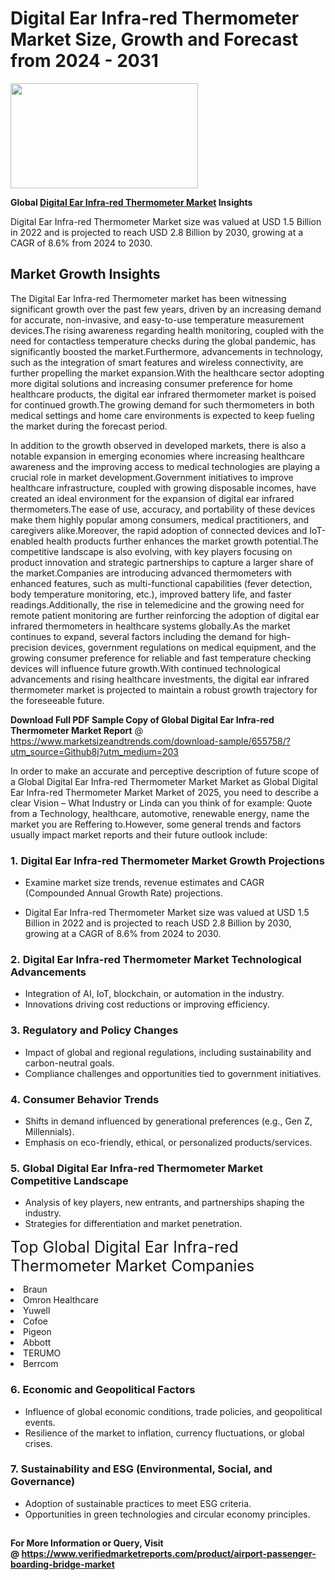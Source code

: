 <H1>Digital Ear Infra-red Thermometer Market Size, Growth and Forecast from 2024 - 2031</H1><img class="aligncenter size-medium wp-image-584254" src="https://thirdeyenews.in/wp-content/uploads/2024/09/Global-Market-Research-300x168.jpeg" alt="" width="300" height="168" /><p><strong>Global&nbsp;<a href="https://www.marketsizeandtrends.com/download-sample/655758/?utm_source=Github8j?utm_medium=203">Digital Ear Infra-red Thermometer Market</a> Insights</strong></p><p>Digital Ear Infra-red Thermometer Market size was valued at USD 1.5 Billion in 2022 and is projected to reach USD 2.8 Billion by 2030, growing at a CAGR of 8.6% from 2024 to 2030.</p><p><h2>Market Growth Insights</h2> <p>The Digital Ear Infra-red Thermometer market has been witnessing significant growth over the past few years, driven by an increasing demand for accurate, non-invasive, and easy-to-use temperature measurement devices.The rising awareness regarding health monitoring, coupled with the need for contactless temperature checks during the global pandemic, has significantly boosted the market.Furthermore, advancements in technology, such as the integration of smart features and wireless connectivity, are further propelling the market expansion.With the healthcare sector adopting more digital solutions and increasing consumer preference for home healthcare products, the digital ear infrared thermometer market is poised for continued growth.The growing demand for such thermometers in both medical settings and home care environments is expected to keep fueling the market during the forecast period.</p> <p>In addition to the growth observed in developed markets, there is also a notable expansion in emerging economies where increasing healthcare awareness and the improving access to medical technologies are playing a crucial role in market development.Government initiatives to improve healthcare infrastructure, coupled with growing disposable incomes, have created an ideal environment for the expansion of digital ear infrared thermometers.The ease of use, accuracy, and portability of these devices make them highly popular among consumers, medical practitioners, and caregivers alike.Moreover, the rapid adoption of connected devices and IoT-enabled health products further enhances the market growth potential.The competitive landscape is also evolving, with key players focusing on product innovation and strategic partnerships to capture a larger share of the market.Companies are introducing advanced thermometers with enhanced features, such as multi-functional capabilities (fever detection, body temperature monitoring, etc.), improved battery life, and faster readings.Additionally, the rise in telemedicine and the growing need for remote patient monitoring are further reinforcing the adoption of digital ear infrared thermometers in healthcare systems globally.As the market continues to expand, several factors including the demand for high-precision devices, government regulations on medical equipment, and the growing consumer preference for reliable and fast temperature checking devices will influence future growth.With continued technological advancements and rising healthcare investments, the digital ear infrared thermometer market is projected to maintain a robust growth trajectory for the foreseeable future.</p> <p><span class=""><strong>Download Full PDF Sample Copy of Global Digital Ear Infra-red Thermometer Market Report</strong> @ <a href="https://www.marketsizeandtrends.com/download-sample/655758/?utm_source=Github8j?utm_medium=203" target="_blank">https://www.marketsizeandtrends.com/download-sample/655758/?utm_source=Github8j?utm_medium=203</a></span></p><p>In order to make an accurate and perceptive description of future scope of a Global&nbsp;Digital Ear Infra-red Thermometer Market Market as Global&nbsp;Digital Ear Infra-red Thermometer Market Market of 2025, you need to describe a clear Vision &ndash; What Industry or Linda can you think of for example: Quote from a Technology, healthcare, automotive, renewable energy, name the market you are Reffering to.However, some general trends and factors usually impact market reports and their future outlook include:</p><h3>1.&nbsp;<strong>Digital Ear Infra-red Thermometer Market Growth Projections</strong></h3><ul><li>Examine market size trends, revenue estimates and CAGR (Compounded Annual Growth Rate) projections.</li><li><p>Digital Ear Infra-red Thermometer Market size was valued at USD 1.5 Billion in 2022 and is projected to reach USD 2.8 Billion by 2030, growing at a CAGR of 8.6% from 2024 to 2030.</p></li></ul><h3>2.&nbsp;<strong>Digital Ear Infra-red Thermometer Market Technological Advancements</strong></h3><ul><li>Integration of AI, IoT, blockchain, or automation in the industry.</li><li>Innovations driving cost reductions or improving efficiency.</li></ul><h3>3.&nbsp;<strong>Regulatory and Policy Changes</strong></h3><ul><li>Impact of global and regional regulations, including sustainability and carbon-neutral goals.</li><li>Compliance challenges and opportunities tied to government initiatives.</li></ul><h3>4.&nbsp;<strong>Consumer Behavior Trends</strong></h3><ul><li>Shifts in demand influenced by generational preferences (e.g., Gen Z, Millennials).</li><li>Emphasis on eco-friendly, ethical, or personalized products/services.</li></ul><h3>5.&nbsp;<strong>Global Digital Ear Infra-red Thermometer Market Competitive Landscape</strong></h3><ul><li>Analysis of key players, new entrants, and partnerships shaping the industry.</li><li>Strategies for differentiation and market penetration.</li></ul><p data-pm-slice="1 1 []"><span style="color: inherit; font-family: inherit; font-size: 25px;">Top Global Digital Ear Infra-red Thermometer Market Companies</span></p><div class="" data-test-id=""><p><li>Braun</li><li> Omron Healthcare</li><li> Yuwell</li><li> Cofoe</li><li> Pigeon</li><li> Abbott</li><li> TERUMO</li><li> Berrcom</li></p></div><h3>6.&nbsp;<strong>Economic and Geopolitical Factors</strong></h3><ul><li>Influence of global economic conditions, trade policies, and geopolitical events.</li><li>Resilience of the market to inflation, currency fluctuations, or global crises.</li></ul><h3>7.&nbsp;<strong>Sustainability and ESG (Environmental, Social, and Governance)</strong></h3><ul><li>Adoption of sustainable practices to meet ESG criteria.</li><li>Opportunities in green technologies and circular economy principles.</li></ul><h2><strong style="font-size: 14px;">For More Information or Query, Visit @&nbsp;</strong><a style="background-color: #ffffff; font-size: 14px;" href="https://www.marketsizeandtrends.com/report/digital-ear-infra-red-thermometer-market/" target="_blank">https://www.verifiedmarketreports.com/product/airport-passenger-boarding-bridge-market</a></h2>